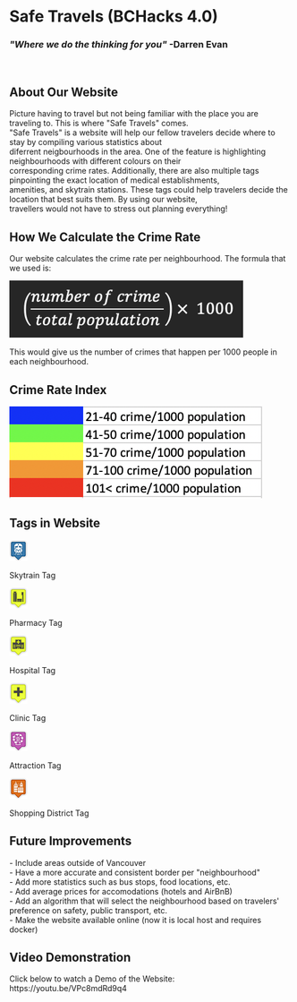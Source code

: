 <h1> Safe Travels (BCHacks 4.0) </h1>
<h3><i>"Where we do the thinking for you"</i>  -Darren Evan</h3>
<br> 

<h2>About Our Website</h2>
Picture having to travel but not being familiar with the place you are traveling to. This is where "Safe Travels" comes.<br>
"Safe Travels" is a website will help our fellow travelers decide where to stay by compiling various statistics about<br>
diferrent neigbourhoods in the area. One of the feature is highlighting neighbourhoods with different colours on their<br>
corresponding crime rates. Additionally, there are also multiple tags pinpointing the exact location of medical establishments,<br>
amenities, and skytrain stations. These tags could help travelers decide the location that best suits them. By using our website,<br>
travellers would not have to stress out planning everything!

<h2>How We Calculate the Crime Rate</h2>
Our website calculates the crime rate per neighbourhood. The formula that we used is:<br>

![alt text](img/formula.png)<br>

This would give us the number of crimes that happen per 1000 people in each neighbourhood.<br> 

<h2>Crime Rate Index</h2>

![alt text](img/barometer.png)<br>

<h2>Tags in Website</h2>

![alt text](img/iconST.png)<br>

Skytrain Tag<br>

![alt text](img/iconPM.png)<br>

Pharmacy Tag<br>

![alt text](img/iconHT.png)<br>

Hospital Tag<br>

![alt text](img/iconCN.png)<br>

Clinic Tag<br>

![alt text](img/iconAT.png)<br>

Attraction Tag<br>

![alt text](img/iconSD.png)<br>

Shopping District Tag<br>

<h2>Future Improvements</h2>
- Include areas outside of Vancouver<br>
- Have a more accurate and consistent border per "neighbourhood"<br>
- Add more statistics such as bus stops, food locations, etc. <br>
- Add average prices for accomodations (hotels and AirBnB)<br>
- Add an algorithm that will select the neighbourhood based on travelers' preference on safety, public transport, etc.<br>
- Make the website available online (now it is local host and requires docker)<br>

<h2>Video Demonstration</h2>
Click below to watch a Demo of the Website:
https://youtu.be/VPc8mdRd9q4
